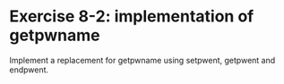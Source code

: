 # Exercise 8-2: implementation of getpwname
Implement a replacement for getpwname using setpwent, getpwent and endpwent.

